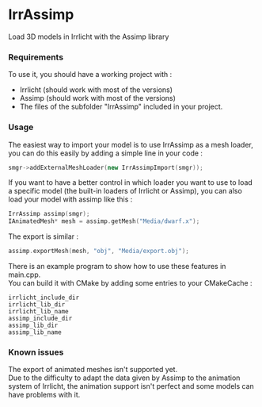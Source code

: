 # IrrAssimp
Load 3D models in Irrlicht with the Assimp library


### Requirements
To use it, you should have a working project with :
- Irrlicht (should work with most of the versions)
- Assimp (should work with most of the versions)
- The files of the subfolder "IrrAssimp" included in your project.


### Usage
The easiest way to import your model is to use IrrAssimp as a mesh loader, you can do this easily by adding a simple line in your code :  
``` cpp
smgr->addExternalMeshLoader(new IrrAssimpImport(smgr));
```

If you want to have a better control in which loader you want to use to load a specific model (the built-in loaders of Irrlicht or Assimp), you can also load your model with assimp like this :<br/>
``` cpp
IrrAssimp assimp(smgr);
IAnimatedMesh* mesh = assimp.getMesh("Media/dwarf.x");
```
The export is similar :  
``` cpp
assimp.exportMesh(mesh, "obj", "Media/export.obj");
```

There is an example program to show how to use these features in main.cpp.  
You can build it with CMake by adding some entries to your CMakeCache :

```
irrlicht_include_dir
irrlicht_lib_dir
irrlicht_lib_name
assimp_include_dir
assimp_lib_dir
assimp_lib_name
```


### Known issues
The export of animated meshes isn't supported yet.  
Due to the difficulty to adapt the data given by Assimp to the animation system of Irrlicht, the animation support isn't perfect and some models can have problems with it.
